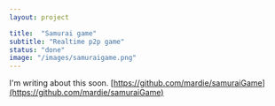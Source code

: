 ```yaml
---
layout: project

title:  "Samurai game"
subtitle: "Realtime p2p game"
status: "done"
image: "/images/samuraigame.png"
---
```

I'm writing about this soon.
[https://github.com/mardie/samuraiGame](https://github.com/mardie/samuraiGame)